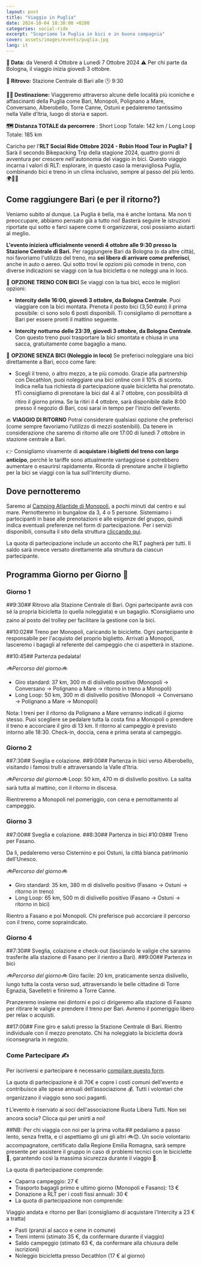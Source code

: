 ```yaml
---
layout: post
title: "Viaggio in Puglia"
date: 2024-10-04 18:30:00 +0200
categories: social-ride
excerpt: "Scopriamo la Puglia in bici e in buona compagnia"
cover: assets/images/events/puglia.jpg
lang: it
---
```

**📅 Data:** da Venerdì 4 Ottobre a Lunedì 7 Ottobre 2024 
⚠ Per chi parte da Bologna, il viaggio inizia giovedì 3 ottobre.

**📍 Ritrovo:** Stazione Centrale di Bari alle 🕒 9:30

**🚴‍♂️ Destinazione:** Viaggeremo attraverso alcune delle località più iconiche e affascinanti della Puglia come Bari, Monopoli, Polignano a Mare, Conversano, Alberobello, Torre Canne, Ostuni e pedaleremo tantissimo nella Valle d’Itria, luogo di storia e sapori.

**🗺️ Distanza TOTALE da percorrere** : Short Loop Totale: 142 km / Long Loop Totale: 185 km

Carichə per l'**RLT Social Ride Ottobre 2024 - Robin Hood Tour in Puglia?** 🌅 
Sarà il secondo Bikepacking Trip della stagione 2024, quattro giorni di avventura per crescere nell'autonomia del viaggio in bici. Questo viaggio incarna i valori di RLT: esplorare, in questo caso la meravigliosa Puglia, combinando bici e treno in un clima inclusivo, sempre al passo del più lento. 🌍🚴🤗

## Come raggiungere Bari (e per il ritorno?)

Veniamo subito al dunque. La Puglia è bella, ma è anche lontana. Ma non ti preoccupare, abbiamo pensato già a tutto noi! Basterà seguire le istruzioni riportate qui sotto e farci sapere come ti organizzerai, così possiamo aiutarti al meglio. 

**L'evento inizierà ufficialmente venerdì 4 ottobre alle 9:30 presso la Stazione Centrale di Bari.** Per raggiungere Bari da Bologna (o da altre città), noi favoriamo l'utilizzo del treno, ma **sei liberə di arrivare come preferisci**, anche in auto o aereo. Qui sotto trovi le opzioni più comode in treno, con diverse indicazioni se viaggi con la tua bicicletta o ne noleggi una in loco.

🚆 **OPZIONE TRENO CON BICI**
Se viaggi con la tua bici, ecco le migliori opzioni:
- **Intercity delle 16:00, giovedì 3 ottobre, da Bologna Centrale**. 
Puoi viaggiare con la bici montata. Prenota il posto bici (3,50 euro) il prima possibile: ci sono solo 6 posti disponibili. Ti consigliamo di pernottare a Bari per essere pronti il mattino seguente.

- **Intercity notturno delle 23:39, giovedì 3 ottobre, da Bologna Centrale**. 
Con questo treno puoi trasportare la bici smontata e chiusa in una sacca, gratuitamente come bagaglio a mano.

🚆 **OPZIONE SENZA BICI (Noleggio in loco)**
Se preferisci noleggiare una bici direttamente a Bari, ecco come fare:
- Scegli il treno, o altro mezzo, a te più comodo. Grazie alla partnership con Decathlon, puoi noleggiare una bici online con il 10% di sconto. Indica nella tua richiesta di partecipazione quale bicicletta hai prenotato.
❗️Ti consigliamo di prenotare la bici dal 4 al 7 ottobre, con possibilità di ritiro il giorno prima. Se la ritiri il 4 ottobre, sarà disponibile dalle 8:00 presso il negozio di Bari, così sarai in tempo per l'inizio dell'evento.

🔙 **VIAGGIO DI RITORNO**
Potrai considerare qualsiasi opzione che preferisci (come sempre favoriamo l’utilizzo di mezzi sostenibili).
Da tenere in considerazione che saremo di ritorno alle ore 17:00 di lunedì 7 ottobre in stazione centrale a Bari. 

👉 Consigliamo vivamente di **acquistare i biglietti del treno con largo anticipo**, perché le tariffe sono attualmente vantaggiose e potrebbero aumentare o esaurirsi rapidamente. Ricorda di prenotare anche il biglietto per la bici se viaggi con la tua sull'Intercity diurno.

## Dove pernotteremo

Saremo al [Camping Atlantide di Monopoli](https://maps.app.goo.gl/u3JV87rSaArJin2Y6), a pochi minuti dal centro e sul mare. 
Pernotteremo in bungalow da 3, 4 o 5 persone. Sistemiamo i partecipanti in base alle prenotazioni e alle esigenze del gruppo, quindi indica eventuali preferenze nel form di partecipazione. Per i servizi disponibili, consulta il sito della struttura [cliccando qui](https://www.residenceatlantide.it/it/home/).

La quota di partecipazione include un acconto che RLT pagherà per tutti. Il saldo sarà invece versato direttamente alla struttura da ciascun partecipante.

## Programma Giorno per Giorno 📅
### Giorno 1

##9:30## Ritrovo alla Stazione Centrale di Bari. 
Ogni partecipante avrà con sé la propria bicicletta (o quella noleggiata) e un bagaglio. 
❗️Consigliamo uno zaino al posto del trolley per facilitare la gestione con la bici.

##10:02## Treno per Monopoli, caricando le biciclette. 
Ogni partecipante è responsabile per l'acquisto del proprio biglietto.
Arrivati a Monopoli, lasceremo i bagagli al referente del campeggio che ci aspetterà in stazione.

##10:45## Partenza pedalata!

*🚲Percorso del giorno🚲*
- Giro standard: 37 km, 300 m di dislivello positivo (Monopoli → Conversano → Polignano a Mare → ritorno in treno a Monopoli)
- Long Loop: 50 km, 300 m di dislivello positivo (Monopoli → Conversano → Polignano a Mare → Monopoli)

Nota: I treni per il ritorno da Polignano a Mare verranno indicati il giorno stesso. Puoi scegliere se pedalare tutta la costa fino a Monopoli o prendere il treno e accorciare il giro di 13 km. Il ritorno al campeggio è previsto intorno alle 18:30. Check-in, doccia, cena e prima serata al campeggio.

### Giorno 2
##7:30## Sveglia e colazione. 
##9:00## Partenza in bici verso Alberobello, visitando i famosi trulli e attraversando la Valle d’Itria.

*🚲Percorso del giorno🚲*
Loop: 50 km, 470 m di dislivello positivo. 
La salita sarà tutta al mattino, con il ritorno in discesa.

Rientreremo a Monopoli nel pomeriggio, con cena e pernottamento al campeggio.

### Giorno 3
##7:00## Sveglia e colazione. 
##8:30## Partenza in bici
#10:09## Treno per Fasano.

Da lì, pedaleremo verso Cisternino e poi Ostuni, la città bianca patrimonio dell'Unesco.

*🚲Percorso del giorno🚲*
- Giro standard: 35 km, 380 m di dislivello positivo (Fasano → Ostuni → ritorno in treno)
- Long Loop: 65 km, 500 m di dislivello positivo (Fasano → Ostuni → ritorno in bici)

Rientro a Fasano e poi Monopoli. Chi preferisce può accorciare il percorso con il treno, come sopraindicato.

### Giorno 4
##7:30## Sveglia, colazione e check-out (lasciando le valigie che saranno trasferite alla stazione di Fasano per il rientro a Bari).
##9:00## Partenza in bici

*🚲Percorso del giorno🚲*
Giro facile: 20 km, praticamente senza dislivello, lungo tutta la costa verso sud, attraversando le belle cittadine di Torre Egnazia, Savelletri e finiremo a Torre Canne.

Pranzeremo insieme nei dintorni e poi ci dirigeremo alla stazione di Fasano per ritirare le valigie e prendere il treno per Bari. Avremo il pomeriggio libero per relax o acquisti.

##17:00## Fine giro e saluti presso la Stazione Centrale di Bari. 
Rientro individuale con il mezzo prenotato. Chi ha noleggiato la bicicletta dovrà riconsegnarla in negozio.

### **Come Partecipare ✍️**

Per iscriversi e partecipare è necessario [compilare questo form](https://docs.google.com/forms/d/e/1FAIpQLSemWHr5k8IF_8FuZw9fVDUSU3spDXbuGQ1F_Z_8qQ5m0c_LSg/viewform?usp=sf_link).

La quota di partecipazione è di 70€ e copre i costi comuni dell'evento e contribuisce alle spese annuali dell’associazione 💰. Tutti i volontari che organizzano il viaggio sono soci paganti.

❗️ L’evento è riservato ai soci dell'associazione Ruota Libera Tutti. 
Non sei ancora sociə? Clicca qui per unirti a noi!

##NB: Per chi viaggia con noi per la prima volta:## pedaliamo a passo lento, senza fretta, e ci aspettiamo gli uni gli altri 🚲😊. Un socio volontario accompagnatore, certificato dalla Regione Emilia Romagna, sarà sempre presente per assistere il gruppo in caso di problemi tecnici con le biciclette 🔧, garantendo così la massima sicurezza durante il viaggio 🚀.


La quota di partecipazione comprende:
- Caparra campeggio: 27 €
- Trasporto bagagli primo e ultimo giorno (Monopoli e Fasano): 13 €
- Donazione a RLT per i costi fissi annuali: 30 €
- La quota di partecipazione non comprende:

Viaggio andata e ritorno per Bari (consigliamo di acquistare l’Intercity a 23 € a tratta)
- Pasti (pranzi al sacco e cene in comune)
- Treni interni (stimato 35 €, da confermare durante il viaggio)
- Saldo campeggio (stimato 63 €, da confermare alla chiusura delle iscrizioni)
- Noleggio bicicletta presso Decathlon (17 € al giorno)
